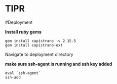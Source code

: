 TIPR
====

#Deployment

**Install ruby gems**

```
gem install capistrano -v 2.15.5
gem install capistrano-ext
```

Navigate to deployment directory

**make sure ssh-agent is running and ssh key added**
```
eval `ssh-agent`
ssh-add
```